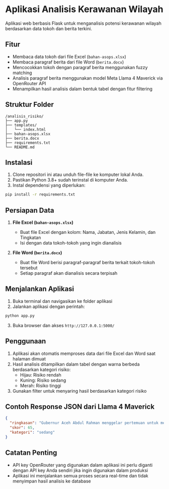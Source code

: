# Aplikasi Analisis Kerawanan Wilayah

Aplikasi web berbasis Flask untuk menganalisis potensi kerawanan wilayah berdasarkan data tokoh dan berita terkini.

## Fitur

- Membaca data tokoh dari file Excel (`bahan-asops.xlsx`)
- Membaca paragraf berita dari file Word (`berita.docx`)
- Mencocokkan tokoh dengan paragraf berita menggunakan fuzzy matching
- Analisis paragraf berita menggunakan model Meta Llama 4 Maverick via OpenRouter API
- Menampilkan hasil analisis dalam bentuk tabel dengan fitur filtering

## Struktur Folder

```
/analisis_risiko/
├── app.py
├── templates/
│   └── index.html
├── bahan-asops.xlsx
├── berita.docx
├── requirements.txt
└── README.md
```

## Instalasi

1. Clone repositori ini atau unduh file-file ke komputer lokal Anda.
2. Pastikan Python 3.8+ sudah terinstal di komputer Anda.
3. Instal dependensi yang diperlukan:

```bash
pip install -r requirements.txt
```

## Persiapan Data

1. **File Excel (`bahan-asops.xlsx`)**
   - Buat file Excel dengan kolom: Nama, Jabatan, Jenis Kelamin, dan Tingkatan
   - Isi dengan data tokoh-tokoh yang ingin dianalisis

2. **File Word (`berita.docx`)**
   - Buat file Word berisi paragraf-paragraf berita terkait tokoh-tokoh tersebut
   - Setiap paragraf akan dianalisis secara terpisah

## Menjalankan Aplikasi

1. Buka terminal dan navigasikan ke folder aplikasi
2. Jalankan aplikasi dengan perintah:

```bash
python app.py
```

3. Buka browser dan akses `http://127.0.0.1:5000/`

## Penggunaan

1. Aplikasi akan otomatis memproses data dari file Excel dan Word saat halaman dimuat
2. Hasil analisis ditampilkan dalam tabel dengan warna berbeda berdasarkan kategori risiko:
   - Hijau: Risiko rendah
   - Kuning: Risiko sedang
   - Merah: Risiko tinggi
3. Gunakan filter untuk menyaring hasil berdasarkan kategori risiko

## Contoh Response JSON dari Llama 4 Maverick

```json
{
  "ringkasan": "Gubernur Aceh Abdul Rahman menggelar pertemuan untuk menengahi konflik lahan antara masyarakat dan perusahaan perkebunan kelapa sawit dengan membentuk tim mediasi.",
  "skor": 65,
  "kategori": "sedang"
}
```

## Catatan Penting

- API key OpenRouter yang digunakan dalam aplikasi ini perlu diganti dengan API key Anda sendiri jika ingin digunakan dalam produksi
- Aplikasi ini menjalankan semua proses secara real-time dan tidak menyimpan hasil analisis ke database 